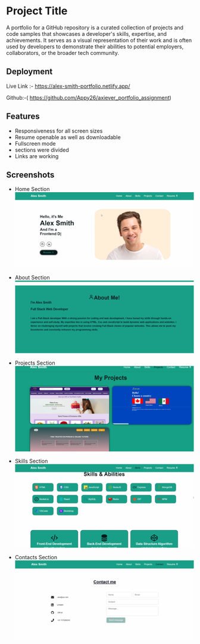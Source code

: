 # Project Title

A portfolio for a GitHub repository is a curated collection of projects and code samples that showcases a developer's skills, expertise, and achievements. It serves as a visual representation of their work and is often used by developers to demonstrate their abilities to potential employers, collaborators, or the broader tech community.


## Deployment

Live Link :- https://alex-smith-portfolio.netlify.app/

Github:-( https://github.com/Appy26/axiever_portfolio_assignment)


## Features

- Responsiveness for all screen sizes
- Resume openable as well as downloadable
- Fullscreen mode
- sections were divided 
- Links are working


## Screenshots

- Home Section
![App Screenshot](./github_images/homepage_alex.png)

- About Section
![App Screenshot](./github_images/About_alex.png)

- Projects Section
![App Screenshot](./github_images/projects_alex.png)

- Skills Section
![App Screenshot](./github_images/skills_alex.png)

- Contacts Section
![App Screenshot](./github_images/contacts_alex.png)
